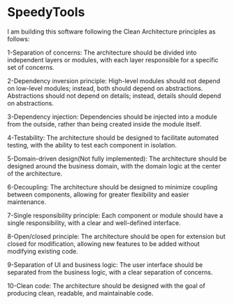 # SpeedyTools

I am building this software following the Clean Architecture principles as follows:

1-Separation of concerns: The architecture should be divided into independent layers or modules, with each layer responsible for a specific set of concerns.

2-Dependency inversion principle: High-level modules should not depend on low-level modules; instead, both should depend on abstractions. Abstractions should not depend on details; instead, details should depend on abstractions.

3-Dependency injection: Dependencies should be injected into a module from the outside, rather than being created inside the module itself.

4-Testability: The architecture should be designed to facilitate automated testing, with the ability to test each component in isolation.

5-Domain-driven design(Not fully implemented): The architecture should be designed around the business domain, with the domain logic at the center of the architecture.

6-Decoupling: The architecture should be designed to minimize coupling between components, allowing for greater flexibility and easier maintenance.

7-Single responsibility principle: Each component or module should have a single responsibility, with a clear and well-defined interface.

8-Open/closed principle: The architecture should be open for extension but closed for modification, allowing new features to be added without modifying existing code.

9-Separation of UI and business logic: The user interface should be separated from the business logic, with a clear separation of concerns.

10-Clean code: The architecture should be designed with the goal of producing clean, readable, and maintainable code.
